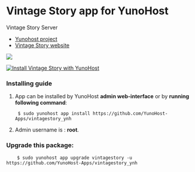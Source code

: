 # Vintage Story app for YunoHost
Vintage Story Server

- [Yunohost project](https://yunohost.org)
- [Vintage Story website](https://www.vintagestory.at/)

![](https://content.invisioncic.com/r268468/monthly_2016_10/logo-website-small-nachtfalter.png.aa5ff63d9ce8b4018033a8ff713d88f1.png)


[![Install Vintage Story with YunoHost](https://install-app.yunohost.org/install-with-yunohost.png)](https://install-app.yunohost.org/?app=vintagestory)

### Installing guide

 1. App can be installed by YunoHost **admin web-interface** or by **running following command**:

         $ sudo yunohost app install https://github.com/YunoHost-Apps/vintagestory_ynh
 1. Admin username is : **root**.

 
### Upgrade this package:

        $ sudo yunohost app upgrade vintagestory -u https://github.com/YunoHost-Apps/vintagestory_ynh

